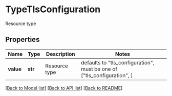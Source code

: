 # TypeTlsConfiguration

Resource type

## Properties
Name | Type | Description | Notes
------------ | ------------- | ------------- | -------------
**value** | **str** | Resource type | defaults to "tls_configuration",  must be one of ["tls_configuration", ]

[[Back to Model list]](../README.md#documentation-for-models) [[Back to API list]](../README.md#documentation-for-api-endpoints) [[Back to README]](../README.md)


